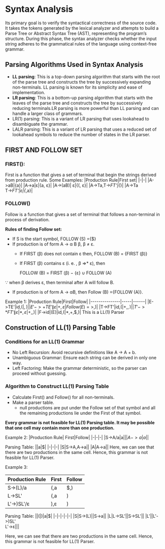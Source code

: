 # Syntax Analysis
 Its primary goal is to verify the syntactical correctness of the source code. It takes the tokens generated by the lexical analyzer and attempts to build a Parse Tree or Abstract Syntax Tree (AST), representing the program’s structure.
During this phase, the syntax analyzer checks whether the input string adheres to the grammatical rules of the language using context-free grammar.


## Parsing Algorithms Used in Syntax Analysis

- **LL parsing**: This is a top-down parsing algorithm that starts with the root of the parse tree and constructs the tree by successively expanding non-terminals. LL parsing is known for its simplicity and ease of implementation. 
- **LR parsing**: This is a bottom-up parsing algorithm that starts with the leaves of the parse tree and constructs the tree by successively reducing terminals.LR parsing is more powerful than LL parsing and can handle a larger class of grammars.
- LR(1) parsing: This is a variant of LR parsing that uses lookahead to disambiguate the grammar.
- LALR parsing: This is a variant of LR parsing that uses a reduced set of lookahead symbols to reduce the number of states in the LR parser.

## FIRST AND FOLLOW SET

### FIRST():
First is a function that gives a set of terminal that begin the strings derived from production rule.
Some Examples:
|Production Rule|First set|
|-|-|
|A->aB|{a}|
|A->a\|ε|{a, ε}|
|A->(aB)\| ε|{(, ε}|
|A->Ta,T->*FT'|{*}|
|A->Ta</br>T->*FT'\|ε|{*,a}|

### FOLLOW()
Follow is a function that gives a set of terminal that follows a non-terminal in process of derivation.

**Rules of finding Follow set:**
- If S is the start symbol, FOLLOW (S) ={$}
- If production is of form A → α B β, β ≠ ε.
   - If FIRST (β) does not contain ε then, FOLLOW (B) = {FIRST (β)}
   - If FIRST (β) contains ε (i. e. , β ⇒* ε), then

        FOLLOW (B) = FIRST (β) − {ε} ∪ FOLLOW (A)

∵ when β derives ε, then terminal after A will follow B.

- If production is of form A → αB, then Follow (B) ={FOLLOW (A)}.

Example 1:
|Production Rule|First|Follow|
|---------------|-----|------|
|E->TE'|id,(|$,)|
|E'->+TE'\|ε|+,ε|Follow(E)=>$,)|
|T->FT'|id,(|+,$,)|
|T'->*FT'\|ε|*,ε|+,$,)|
|F->id\|(E)|id,(|*,+,$,)|
This is a LL(1) Parser

## Construction of LL(1) Parsing Table

### Conditions for an LL(1) Grammar
  - No Left Recursion: Avoid recursive definitions like A -> A + b.
  - Unambiguous Grammar: Ensure each string can be derived in only one way.
  - Left Factoring: Make the grammar deterministic, so the parser can proceed without guessing.
### Algorithm to Construct LL(1) Parsing Table

- Calculate First() and Follow() for all non-terminals.
- Make a parser table.
  - null productions are put under the Follow set of that symbol and all the remaining productions lie under the First of that symbol. 

**Every grammar is not feasible for LL(1) Parsing table. It may be possible that one cell may contain more than one production.**

Example 2:
|Production Rule| First|Follow|
|-|-|-|
|S->A/a|a|$|
|A->a|a|$|

Parsing Table:
||a|$|
|-|-|-|
|S|S->A,A->a||
|A|A->a||
Here, we can see that there are two productions in the same cell. Hence, this grammar is not feasible for LL(1) Parser.

Example 3:

|Production Rule|First|Follow|
|-|-|-|
|S->(L)/a|(,a|$,)|
|L->SL'|(,a|)|
|L'->)SL'/ε|),ε|)|

Parsing Table:
||(|)|a|$|
|-|-|-|-|-|
|S|S->(L)||S->a||
|L|L->SL'||S->SL'||
|L'||L'->)SL' </br> L'->ε|||

Here, we can see that there are two productions in the same cell. Hence, this grammar is not feasible for LL(1) Parser.



















